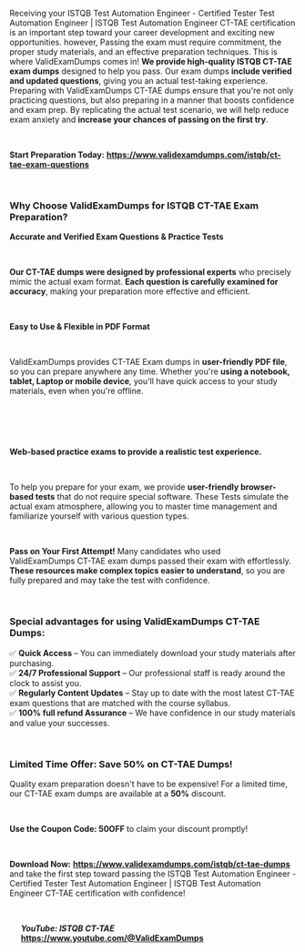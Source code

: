 <p>Receiving your ISTQB Test Automation Engineer - Certified Tester Test Automation Engineer | ISTQB Test Automation Engineer CT-TAE certification is an important step toward your career development and exciting new opportunities. however, Passing the exam must require commitment, the proper study materials, and an effective preparation techniques. This is where ValidExamDumps comes in! <b>We provide high-quality ISTQB CT-TAE exam dumps</b> designed to help you pass. Our exam dumps <b>include verified and updated questions</b>, giving you an actual test-taking experience. Preparing with ValidExamDumps CT-TAE dumps ensure that you're not only practicing questions, but also preparing in a manner that boosts confidence and exam prep. By replicating the actual test scenario, we will help reduce exam anxiety and <b>increase your chances of passing on the first try</b>.</p><br>

<p><strong>Start Preparation Today:</strong>  <b><a href="https://www.validexamdumps.com/istqb/ct-tae-exam-questions" >https://www.validexamdumps.com/istqb/ct-tae-exam-questions</a></b></p><br>

<h3><strong>Why Choose ValidExamDumps for ISTQB CT-TAE Exam Preparation?</strong></h3>

<p><strong>Accurate and Verified Exam Questions & Practice Tests</strong></p><br>

<p><b>Our CT-TAE dumps were designed by professional experts</b> who precisely mimic the actual exam format. <b>Each question is carefully examined for accuracy</b>, making your preparation more effective and efficient.</p><br>

<p><strong>Easy to Use & Flexible in PDF Format</strong></p><br>

<p>ValidExamDumps provides CT-TAE Exam dumps in <b>user-friendly PDF file</b>, so you can prepare anywhere any time. Whether you're <b>using a notebook, tablet, Laptop or mobile device</b>, you'll have quick access to your study materials, even when you're offline.</p><br>

<p><a href="https://www.validexamdumps.com/istqb/ct-tae-exam-questions" ><img src="https://www.validexamdumps.com/uploads/banners/1709651534_Banner28.png" alt="" style="max-width: 60%;"></a></p><br>

<p><strong>Web-based practice exams to provide a realistic test experience.</strong></p><br>

<p>To help you prepare for your exam, we provide <b>user-friendly browser-based tests</b> that do not require special software. These Tests simulate the actual exam atmosphere, allowing you to master time management and familiarize yourself with various question types.</p><br>

<p><strong>Pass on Your First Attempt!</strong> Many candidates who used ValidExamDumps CT-TAE exam dumps passed their exam with effortlessly. <b>These resources make complex topics easier to understand</b>, so you are fully prepared and may take the test with confidence.</p><br>

<h3><strong>Special advantages for using ValidExamDumps CT-TAE Dumps:</strong></h3>

<p>✅ <strong>Quick Access</strong> – You can immediately download your study materials after purchasing.<br>
✅ <strong>24/7 Professional Support</strong> – Our professional staff is ready around the clock to assist you.<br>
✅ <strong>Regularly Content Updates</strong> – Stay up to date with the most latest CT-TAE exam questions that are matched with the course syllabus.<br>
✅ <strong>100% full refund Assurance</strong> – We have confidence in our study materials and value your successes.</p><br>

<h3><strong>Limited Time Offer: Save 50% on CT-TAE Dumps!</strong></h3>

<p>Quality exam preparation doesn't have to be expensive! For a limited time, our CT-TAE exam dumps are available at a <strong>50%</strong> discount.</p><br>

<p><strong>Use the Coupon Code: 50OFF</strong> to claim your discount promptly!</p><br>

<p><strong>Download Now:</strong>  <b><a href="https://www.validexamdumps.com/istqb/ct-tae-dumps" >https://www.validexamdumps.com/istqb/ct-tae-dumps</a></b> and take the first step toward passing the ISTQB Test Automation Engineer - Certified Tester Test Automation Engineer | ISTQB Test Automation Engineer CT-TAE certification with confidence!</p><br>

<p style="margin-left: 20px;">
<b><em>YouTube: ISTQB CT-TAE</em></b> <a href="https://www.youtube.com/@ValidExamDumps?sub_confirmation=1" target="_blank" title="See CT-TAE on YouTube"><b>https://www.youtube.com/@ValidExamDumps</b></a></p>
